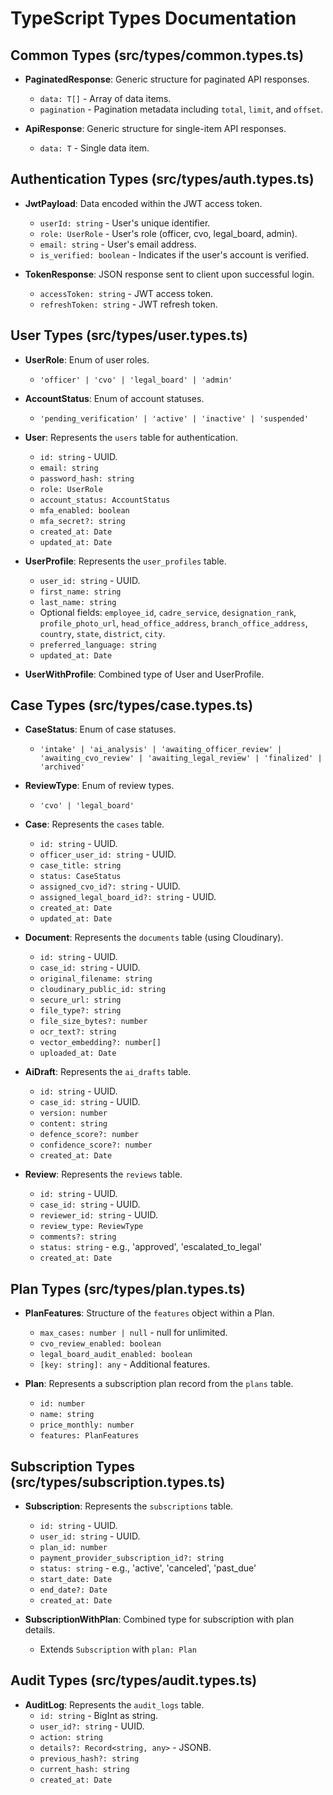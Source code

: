 # TypeScript Types Documentation

## Common Types (src/types/common.types.ts)

- **PaginatedResponse<T>**: Generic structure for paginated API responses.

  - `data: T[]` - Array of data items.
  - `pagination` - Pagination metadata including `total`, `limit`, and `offset`.

- **ApiResponse<T>**: Generic structure for single-item API responses.
  - `data: T` - Single data item.

## Authentication Types (src/types/auth.types.ts)

- **JwtPayload**: Data encoded within the JWT access token.

  - `userId: string` - User's unique identifier.
  - `role: UserRole` - User's role (officer, cvo, legal_board, admin).
  - `email: string` - User's email address.
  - `is_verified: boolean` - Indicates if the user's account is verified.

- **TokenResponse**: JSON response sent to client upon successful login.
  - `accessToken: string` - JWT access token.
  - `refreshToken: string` - JWT refresh token.

## User Types (src/types/user.types.ts)

- **UserRole**: Enum of user roles.

  - `'officer' | 'cvo' | 'legal_board' | 'admin'`

- **AccountStatus**: Enum of account statuses.

  - `'pending_verification' | 'active' | 'inactive' | 'suspended'`

- **User**: Represents the `users` table for authentication.

  - `id: string` - UUID.
  - `email: string`
  - `password_hash: string`
  - `role: UserRole`
  - `account_status: AccountStatus`
  - `mfa_enabled: boolean`
  - `mfa_secret?: string`
  - `created_at: Date`
  - `updated_at: Date`

- **UserProfile**: Represents the `user_profiles` table.

  - `user_id: string` - UUID.
  - `first_name: string`
  - `last_name: string`
  - Optional fields: `employee_id`, `cadre_service`, `designation_rank`, `profile_photo_url`, `head_office_address`, `branch_office_address`, `country`, `state`, `district`, `city`.
  - `preferred_language: string`
  - `updated_at: Date`

- **UserWithProfile**: Combined type of User and UserProfile.

## Case Types (src/types/case.types.ts)

- **CaseStatus**: Enum of case statuses.

  - `'intake' | 'ai_analysis' | 'awaiting_officer_review' | 'awaiting_cvo_review' | 'awaiting_legal_review' | 'finalized' | 'archived'`

- **ReviewType**: Enum of review types.

  - `'cvo' | 'legal_board'`

- **Case**: Represents the `cases` table.

  - `id: string` - UUID.
  - `officer_user_id: string` - UUID.
  - `case_title: string`
  - `status: CaseStatus`
  - `assigned_cvo_id?: string` - UUID.
  - `assigned_legal_board_id?: string` - UUID.
  - `created_at: Date`
  - `updated_at: Date`

- **Document**: Represents the `documents` table (using Cloudinary).

  - `id: string` - UUID.
  - `case_id: string` - UUID.
  - `original_filename: string`
  - `cloudinary_public_id: string`
  - `secure_url: string`
  - `file_type?: string`
  - `file_size_bytes?: number`
  - `ocr_text?: string`
  - `vector_embedding?: number[]`
  - `uploaded_at: Date`

- **AiDraft**: Represents the `ai_drafts` table.

  - `id: string` - UUID.
  - `case_id: string` - UUID.
  - `version: number`
  - `content: string`
  - `defence_score?: number`
  - `confidence_score?: number`
  - `created_at: Date`

- **Review**: Represents the `reviews` table.
  - `id: string` - UUID.
  - `case_id: string` - UUID.
  - `reviewer_id: string` - UUID.
  - `review_type: ReviewType`
  - `comments?: string`
  - `status: string` - e.g., 'approved', 'escalated_to_legal'
  - `created_at: Date`

## Plan Types (src/types/plan.types.ts)

- **PlanFeatures**: Structure of the `features` object within a Plan.

  - `max_cases: number | null` - null for unlimited.
  - `cvo_review_enabled: boolean`
  - `legal_board_audit_enabled: boolean`
  - `[key: string]: any` - Additional features.

- **Plan**: Represents a subscription plan record from the `plans` table.
  - `id: number`
  - `name: string`
  - `price_monthly: number`
  - `features: PlanFeatures`

## Subscription Types (src/types/subscription.types.ts)

- **Subscription**: Represents the `subscriptions` table.

  - `id: string` - UUID.
  - `user_id: string` - UUID.
  - `plan_id: number`
  - `payment_provider_subscription_id?: string`
  - `status: string` - e.g., 'active', 'canceled', 'past_due'
  - `start_date: Date`
  - `end_date?: Date`
  - `created_at: Date`

- **SubscriptionWithPlan**: Combined type for subscription with plan details.
  - Extends `Subscription` with `plan: Plan`

## Audit Types (src/types/audit.types.ts)

- **AuditLog**: Represents the `audit_logs` table.
  - `id: string` - BigInt as string.
  - `user_id?: string` - UUID.
  - `action: string`
  - `details?: Record<string, any>` - JSONB.
  - `previous_hash?: string`
  - `current_hash: string`
  - `created_at: Date`
